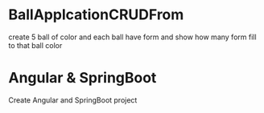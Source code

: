 # BallApplcationCRUDFrom

create 5 ball of color and each ball have form and show how many form fill to that ball color

# Angular & SpringBoot

Create Angular and SpringBoot project
